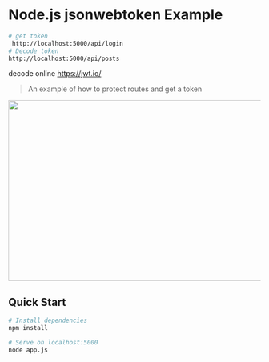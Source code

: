 # Node.js jsonwebtoken Example
``` bash
# get token
 http://localhost:5000/api/login
# Decode token
http://localhost:5000/api/posts

```
decode online
https://jwt.io/
> An example of how to protect routes and get a token
<img style="-webkit-user-select: none;margin: auto;cursor: zoom-in;" src="https://lh3.googleusercontent.com/pomieIR0MrxX-pXhr5qPDO3vGi8uufPLa51BFnEr9NoScVlgWls-97YewknitMqGSm2u-SDKNsaat6GryvCCDAXVinjP-a6Ww3eacE-emjmDdkw7sQlChLaPhMmdS54BOSCMAR6cQv0fIhhajA9vEsb-3TQJyJKcWb8JCyuICrLsvHKIGdaM2SgeFB_P-Omh9rii06xxjmcTvP9CxLepKzJivxR_gPiIi1JlXv7L9GeF5tRXVsCQhkFigYdEXp9gha1lU2OLUpk9arFWJbb3v8X44AstfRD62txb0v1TNhdYDlT0Qgnk9xws1SGZ4y-KuGWBtqvbrtckrOC9DgUGjEldgvdwkKSDBNZSy5hDenfnUSohcGA6hTwEMd81obIbLshy5DkoIGhMIm0v9fPsTdH_IuK0oesTGsKz1zgZ6T0onCJbYy5w0NEKzBRFrSvurroew7Z2IPa6Cmv23fj4g-g0dMuc3VuFGkwwe0UY11UqPpvpp_C4IBrf1NLu5PTPO9FAD1uQrtQkVdV4of6CKEdej3QbHYlw1QBE3U_40MSFKJLO3urkfTmvIiHTU58nvjPodTebHe9obfhj1EA_GfvnxHe3ADzukjJYxqQOT1axJdOtCA_8oIDwkL9Gcq_50mBbkCaV3tlUk4yXWicD9YrRxehQXiRwTrqUgTHwqeuEA9YLRst7qHj1Qz69VxDOWoF9=w1920-h953-ft" width="668" height="361">

## Quick Start

``` bash
# Install dependencies
npm install

# Serve on localhost:5000
node app.js
```

